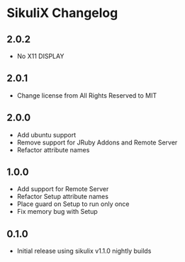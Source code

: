 # SikuliX Changelog

## 2.0.2

- No X11 DISPLAY

## 2.0.1

- Change license from All Rights Reserved to MIT

## 2.0.0

- Add ubuntu support
- Remove support for JRuby Addons and Remote Server
- Refactor attribute names

## 1.0.0
  
- Add support for Remote Server
- Refactor Setup attribute names
- Place guard on Setup to run only once
- Fix memory bug with Setup

## 0.1.0

- Initial release using sikulix v1.1.0 nightly builds
